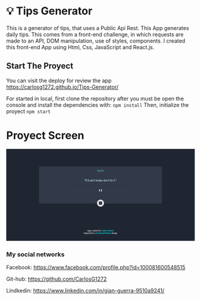 # 💡 Tips Generator
This is a generator of tips, that uses a Public Api Rest.
This App generates daily tips. This comes from a front-end challenge, in which requests are made to an API, DOM manipulation, use of styles, components.
I created this front-end App using Html, Css, JavaScript and React.js.

## Start The Proyect
You can visit the deploy for review the app
https://carlosg1272.github.io/Tips-Generator/

For started in local, first clone the repository after you must be open the console and install the dependencies with:
`npm install`
Then, initialize the proyect 
`npm start`

# Proyect Screen
![tips](https://github.com/CarlosG1272/CarlosG1272/blob/main/assets/quoteTip/tips.PNG)

### My social networks

Facebook: https://www.facebook.com/profile.php?id=100081600548515

Git-hub: https://github.com/CarlosG1272

Lindkedin: https://www.linkedin.com/in/gian-guerra-9510a9241/

